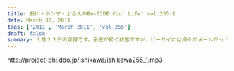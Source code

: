 ```yaml
---
title: 石川・ホンマ・ぶるんのBe-SIDE Your Life! vol.255-1
date: March 30, 2011
tags: ['2011', 'March 2011', 'vol.255']
draft: false
summary: ３月２２日の収録です。余震が続く状態ですが、ビーサイには様々がメールがっ！まあ、お三方はいつも通りですよ。NAMAE
---
```


http://project-phi.ddo.jp/ishikawa/ishikawa255_1.mp3